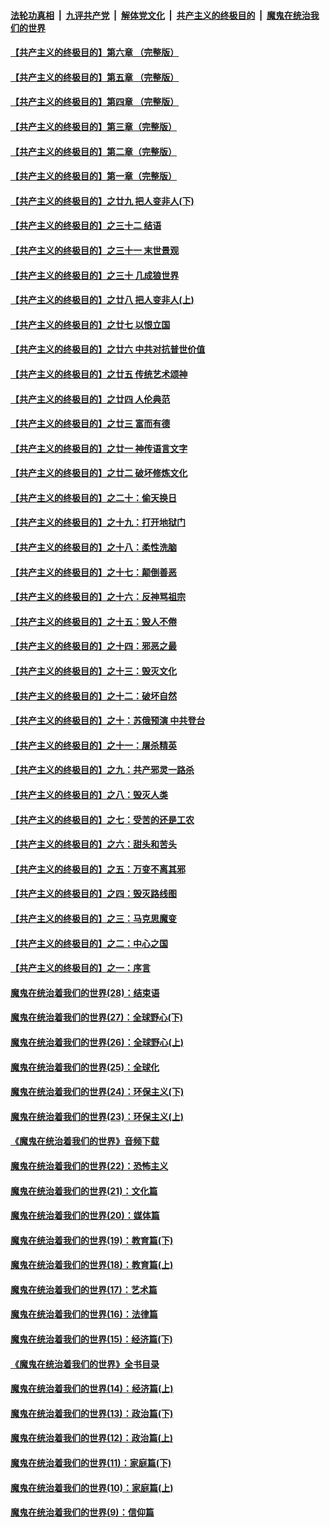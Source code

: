 ####  [法轮功真相](../../../../basic/blob/master/README.md?t=06291502) &nbsp;|&nbsp; [九评共产党](../../../../9ping.md/blob/master/README.md?t=06291502) &nbsp;|&nbsp; [解体党文化](../../../../jtdwh.md/blob/master/README.md?t=06291502)  &nbsp;|&nbsp; [共产主义的终极目的](../../../../gczydzjmd.md/blob/master/README.md?t=06291502) &nbsp;|&nbsp; [魔鬼在统治我们的世界](../../../../mgztzwmdsj.md/blob/master/README.md?t=06291502) 

#### [【共产主义的终极目的】第六章 （完整版）](../pages/nsc422/n11428913.md?t=06291502) 

#### [【共产主义的终极目的】第五章 （完整版）](../pages/nsc422/n11428912.md?t=06291502) 

#### [【共产主义的终极目的】第四章 （完整版）](../pages/nsc422/n11428907.md?t=06291502) 

#### [【共产主义的终极目的】第三章（完整版）](../pages/nsc422/n11428848.md?t=06291502) 

#### [【共产主义的终极目的】第二章（完整版）](../pages/nsc422/n11428831.md?t=06291502) 

#### [【共产主义的终极目的】第一章（完整版）](../pages/nsc422/n11417651.md?t=06291502) 

#### [【共产主义的终极目的】之廿九 把人变非人(下)](../pages/nsc422/n11344140.md?t=06291502) 

#### [【共产主义的终极目的】之三十二 结语](../pages/nsc422/n11360535.md?t=06291502) 

#### [【共产主义的终极目的】之三十一 末世景观](../pages/nsc422/n11351129.md?t=06291502) 

#### [【共产主义的终极目的】之三十 几成狼世界](../pages/nsc422/n11348280.md?t=06291502) 

#### [【共产主义的终极目的】之廿八 把人变非人(上)](../pages/nsc422/n11340492.md?t=06291502) 

#### [【共产主义的终极目的】之廿七 以恨立国](../pages/nsc422/n11336944.md?t=06291502) 

#### [【共产主义的终极目的】之廿六 中共对抗普世价值](../pages/nsc422/n11324785.md?t=06291502) 

#### [【共产主义的终极目的】之廿五 传统艺术颂神](../pages/nsc422/n11296396.md?t=06291502) 

#### [【共产主义的终极目的】之廿四 人伦典范](../pages/nsc422/n11296397.md?t=06291502) 

#### [【共产主义的终极目的】之廿三 富而有德](../pages/nsc422/n11283598.md?t=06291502) 

#### [【共产主义的终极目的】之廿一 神传语言文字](../pages/nsc422/n11263265.md?t=06291502) 

#### [【共产主义的终极目的】之廿二 破坏修炼文化](../pages/nsc422/n11245728.md?t=06291502) 

#### [【共产主义的终极目的】之二十：偷天换日](../pages/nsc422/n11238846.md?t=06291502) 

#### [【共产主义的终极目的】之十九：打开地狱门](../pages/nsc422/n11206376.md?t=06291502) 

#### [【共产主义的终极目的】之十八：柔性洗脑](../pages/nsc422/n11199994.md?t=06291502) 

#### [【共产主义的终极目的】之十七：颠倒善恶](../pages/nsc422/n11179782.md?t=06291502) 

#### [【共产主义的终极目的】之十六：反神骂祖宗](../pages/nsc422/n11166798.md?t=06291502) 

#### [【共产主义的终极目的】之十五：毁人不倦](../pages/nsc422/n11166792.md?t=06291502) 

#### [【共产主义的终极目的】之十四：邪恶之最](../pages/nsc422/n11150249.md?t=06291502) 

#### [【共产主义的终极目的】之十三：毁灭文化](../pages/nsc422/n11135227.md?t=06291502) 

#### [【共产主义的终极目的】之十二：破坏自然](../pages/nsc422/n11135214.md?t=06291502) 

#### [【共产主义的终极目的】之十：苏俄预演 中共登台](../pages/nsc422/n11118424.md?t=06291502) 

#### [【共产主义的终极目的】之十一：屠杀精英](../pages/nsc422/n11118442.md?t=06291502) 

#### [【共产主义的终极目的】之九：共产邪灵一路杀](../pages/nsc422/n11114139.md?t=06291502) 

#### [【共产主义的终极目的】之八：毁灭人类](../pages/nsc422/n11108503.md?t=06291502) 

#### [【共产主义的终极目的】之七：受苦的还是工农](../pages/nsc422/n11101809.md?t=06291502) 

#### [【共产主义的终极目的】之六：甜头和苦头](../pages/nsc422/n11096971.md?t=06291502) 

#### [【共产主义的终极目的】之五：万变不离其邪](../pages/nsc422/n11091285.md?t=06291502) 

#### [【共产主义的终极目的】之四：毁灭路线图](../pages/nsc422/n11086284.md?t=06291502) 

#### [【共产主义的终极目的】之三：马克思魔变](../pages/nsc422/n11061941.md?t=06291502) 

#### [【共产主义的终极目的】之二：中心之国](../pages/nsc422/n11047728.md?t=06291502) 

#### [【共产主义的终极目的】之一：序言](../pages/nsc422/n11086077.md?t=06291502) 

#### [魔鬼在统治着我们的世界(28)：结束语](../pages/nsc422/n10936246.md?t=06291502) 

#### [魔鬼在统治着我们的世界(27)：全球野心(下)](../pages/nsc422/n10928319.md?t=06291502) 

#### [魔鬼在统治着我们的世界(26)：全球野心(上)](../pages/nsc422/n10900318.md?t=06291502) 

#### [魔鬼在统治着我们的世界(25)：全球化](../pages/nsc422/n10788205.md?t=06291502) 

#### [魔鬼在统治着我们的世界(24)：环保主义(下)](../pages/nsc422/n10695307.md?t=06291502) 

#### [魔鬼在统治着我们的世界(23)：环保主义(上)](../pages/nsc422/n10688613.md?t=06291502) 

#### [《魔鬼在统治着我们的世界》音频下载](../pages/nsc422/n10635553.md?t=06291502) 

#### [魔鬼在统治着我们的世界(22)：恐怖主义](../pages/nsc422/n10614727.md?t=06291502) 

#### [魔鬼在统治着我们的世界(21)：文化篇](../pages/nsc422/n10597706.md?t=06291502) 

#### [魔鬼在统治着我们的世界(20)：媒体篇](../pages/nsc422/n10586579.md?t=06291502) 

#### [魔鬼在统治着我们的世界(19)：教育篇(下)](../pages/nsc422/n10564808.md?t=06291502) 

#### [魔鬼在统治着我们的世界(18)：教育篇(上)](../pages/nsc422/n10526970.md?t=06291502) 

#### [魔鬼在统治着我们的世界(17)：艺术篇](../pages/nsc422/n10499093.md?t=06291502) 

#### [魔鬼在统治着我们的世界(16)：法律篇](../pages/nsc422/n10485969.md?t=06291502) 

#### [魔鬼在统治着我们的世界(15)：经济篇(下)](../pages/nsc422/n10469975.md?t=06291502) 

#### [《魔鬼在统治着我们的世界》全书目录](../pages/nsc422/n10464261.md?t=06291502) 

#### [魔鬼在统治着我们的世界(14)：经济篇(上)](../pages/nsc422/n10457370.md?t=06291502) 

#### [魔鬼在统治着我们的世界(13)：政治篇(下)](../pages/nsc422/n10448270.md?t=06291502) 

#### [魔鬼在统治着我们的世界(12)：政治篇(上)](../pages/nsc422/n10444576.md?t=06291502) 

#### [魔鬼在统治着我们的世界(11)：家庭篇(下)](../pages/nsc422/n10440961.md?t=06291502) 

#### [魔鬼在统治着我们的世界(10)：家庭篇(上)](../pages/nsc422/n10435448.md?t=06291502) 

#### [魔鬼在统治着我们的世界(9)：信仰篇](../pages/nsc422/n10432159.md?t=06291502) 

